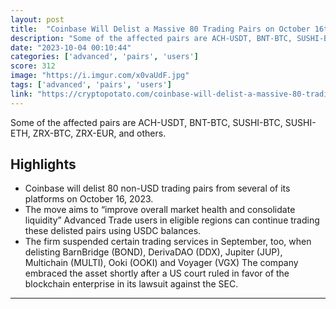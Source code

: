 ```yaml
---
layout: post
title:  "Coinbase Will Delist a Massive 80 Trading Pairs on October 16th"
description: "Some of the affected pairs are ACH-USDT, BNT-BTC, SUSHI-BTC, SUSHI-ETH, ZRX-BTC, ZRX-EUR, and others."
date: "2023-10-04 00:10:44"
categories: ['advanced', 'pairs', 'users']
score: 312
image: "https://i.imgur.com/x0vaUdF.jpg"
tags: ['advanced', 'pairs', 'users']
link: "https://cryptopotato.com/coinbase-will-delist-a-massive-80-trading-pairs-on-october-16th/"
---
```


Some of the affected pairs are ACH-USDT, BNT-BTC, SUSHI-BTC, SUSHI-ETH, ZRX-BTC, ZRX-EUR, and others.

## Highlights

- Coinbase will delist 80 non-USD trading pairs from several of its platforms on October 16, 2023.
- The move aims to “improve overall market health and consolidate liquidity” Advanced Trade users in eligible regions can continue trading these delisted pairs using USDC balances.
- The firm suspended certain trading services in September, too, when delisting BarnBridge (BOND), DerivaDAO (DDX), Jupiter (JUP), Multichain (MULTI), Ooki (OOKI) and Voyager (VGX) The company embraced the asset shortly after a US court ruled in favor of the blockchain enterprise in its lawsuit against the SEC.

---
